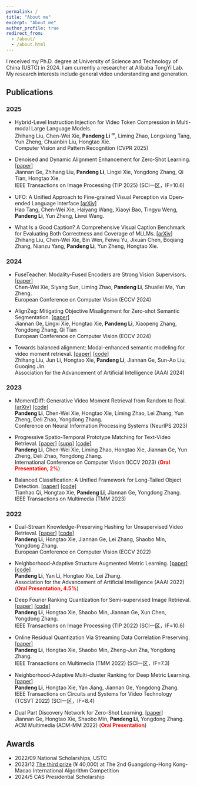 ```yaml
---
permalink: /
title: "About me"
excerpt: "About me"
author_profile: true
redirect_from: 
  - /about/
  - /about.html
---
```



I received my Ph.D. degree at University of Science and Technology of China (USTC) in 2024.
I am currently a researcher at Alibaba TongYi Lab.
My research interests include general video understanding and generation.


## Publications

### 2025

* Hybrid-Level Instruction Injection for Video Token Compression in Multi-modal Large Language Models.    
Zhihang Liu, Chen-Wei Xie, <strong>Pandeng Li</strong> <sup>✉</sup>, Liming Zhao, Longxiang Tang, Yun Zheng, Chuanbin Liu, Hongtao Xie.   
Computer Vision and Pattern Recognition (CVPR 2025)

* Denoised and Dynamic Alignment Enhancement for Zero-Shot Learning. [[paper]](https://pubmed.ncbi.nlm.nih.gov/40031700/)   
Jiannan Ge, Zhihang Liu, <strong>Pandeng Li</strong>, Lingxi Xie, Yongdong Zhang, Qi Tian, Hongtao Xie.    
IEEE Transactions on Image Processing (TIP 2025) (SCI一区，IF=10.6)

* UFO: A Unified Approach to Fine-grained Visual Perception via Open-ended Language Interface [[arXiv]](https://arxiv.org/html/2503.01342v2)     
Hao Tang, Chen-Wei Xie, Haiyang Wang, Xiaoyi Bao, Tingyu Weng, <strong>Pandeng Li</strong>, Yun Zheng, Liwei Wang.

* What Is a Good Caption? A Comprehensive Visual Caption Benchmark for Evaluating Both Correctness and Coverage of MLLMs.  [[arXiv]](https://arxiv.org/abs/2502.14914)     
Zhihang Liu, Chen-Wei Xie, Bin Wen, Feiwu Yu, Jixuan Chen, Boqiang Zhang, Nianzu Yang, <strong>Pandeng Li</strong>, Yun Zheng, Hongtao Xie.



### 2024

* FuseTeacher: Modality-Fused Encoders are Strong Vision Supervisors. [[paper]](https://link.springer.com/chapter/10.1007/978-3-031-73195-2_17)    
Chen-Wei Xie, Siyang Sun, Liming Zhao, <strong>Pandeng Li</strong>,  Shuailei Ma, Yun Zheng.   
European Conference on Computer Vision (ECCV 2024) 

* AlignZeg: Mitigating Objective Misalignment for Zero-shot Semantic Segmentation. [[paper]](https://link.springer.com/chapter/10.1007/978-3-031-72775-7_9)    
Jiannan Ge, Lingxi Xie, Hongtao Xie, <strong>Pandeng Li</strong>,  Xiaopeng Zhang, Yongdong Zhang, Qi Tian   
European Conference on Computer Vision (ECCV 2024) 

* Towards balanced alignment: Modal-enhanced semantic modeling for video moment retrieval. [[paper]](https://arxiv.org/abs/2312.12155) [[code]](https://github.com/lntzm/MESM)    
Zhihang Liu, Jun Li, Hongtao Xie, <strong>Pandeng Li</strong>, Jiannan Ge, Sun-Ao Liu, Guoqing Jin.   
Association for the Advancement of Artificial Intelligence (AAAI 2024) 


### 2023
* MomentDiff: Generative Video Moment Retrieval from Random to Real. [[arXiv]](https://arxiv.org/pdf/2307.02869) [[code]](https://github.com/IMCCretrieval/MomentDiff)  
<strong>Pandeng Li</strong>, Chen-Wei Xie, Hongtao Xie, Liming Zhao, Lei Zhang, Yun Zheng, Deli Zhao, Yongdong Zhang.  
Conference on Neural Information Processing Systems (NeurIPS 2023)  

* Progressive Spatio-Temporal Prototype Matching for Text-Video Retrieval. [[paper]](https://openaccess.thecvf.com/content/ICCV2023/papers/Li_Progressive_Spatio-Temporal_Prototype_Matching_for_Text-Video_Retrieval_ICCV_2023_paper.pdf) [[supp]](https://drive.google.com/file/d/1Tzah5iVFvHizZKf4rHcadpiWjt7TYewa/view?usp=drive_link) [[code]](https://github.com/IMCCretrieval/ProST)  
<strong>Pandeng Li</strong>, Chen-Wei Xie, Liming Zhao, Hongtao Xie, Jiannan Ge, Yun Zheng, Deli Zhao, Yongdong Zhang.  
International Conference on Computer Vision (ICCV 2023)  (<span style="color: red">**Oral Presentation, 2%**</span>)

* Balanced Classification: A Unified Framework for Long-Tailed Object Detection. [[paper]](https://arxiv.org/abs/2308.02213) [[code]](https://github.com/Tianhao-Qi/BACL)   
Tianhao Qi, Hongtao Xie, <strong>Pandeng Li</strong>, Jiannan Ge, Yongdong Zhang.   
IEEE Transactions on Multimedia (TMM 2023) 

### 2022
* Dual-Stream Knowledge-Preserving Hashing for Unsupervised Video Retrieval. [[paper]](https://www.ecva.net/papers/eccv_2022/papers_ECCV/papers/136740175.pdf) [[code]](https://github.com/IMCCretrieval/DKPH)   
<strong>Pandeng Li</strong>, Hongtao Xie, Jiannan Ge, Lei Zhang, Shaobo Min, Yongdong Zhang.   
European Conference on Computer Vision (ECCV 2022) 

* Neighborhood-Adaptive Structure Augmented Metric Learning. [[paper]](https://ojs.aaai.org/index.php/AAAI/article/view/20025/19784) [[code]](https://github.com/IMCCretrieval/NASA)  
<strong>Pandeng Li</strong>, Yan Li, Hongtao Xie, Lei Zhang.  
Association for the Advancement of Artificial Intelligence (AAAI 2022)  (<span style="color: red">**Oral Presentation, 4.5%**</span>)

* Deep Fourier Ranking Quantization for Semi-supervised Image Retrieval. [[paper]](https://ieeexplore.ieee.org/document/9881974/) [[code]](https://github.com/IMCCretrieval/DFRQ)   
<strong>Pandeng Li</strong>, Hongtao Xie, Shaobo Min, Jiannan Ge, Xun Chen, Yongdong Zhang.   
IEEE Transactions on Image Processing (TIP 2022) (SCI一区，IF=10.6)

* Online Residual Quantization Via Streaming Data Correlation Preserving. [[paper]](https://ieeexplore.ieee.org/document/9364714)  
<strong>Pandeng Li</strong>, Hongtao Xie, Shaobo Min, Zheng-Jun Zha, Yongdong Zhang.  
IEEE Transactions on Multimedia (TMM 2022) (SCI一区，IF=7.3)

* Neighborhood-Adaptive Multi-cluster Ranking for Deep Metric Learning. [[paper]](https://ieeexplore.ieee.org/document/9915612)    
<strong>Pandeng Li</strong>, Hongtao Xie, Yan Jiang, Jiannan Ge, Yongdong Zhang.   
IEEE Transactions on Circuits and Systems for Video Technology (TCSVT 2022) (SCI一区，IF=8.4)

* Dual Part Discovery Network for Zero-Shot Learning. [[paper]](https://dl.acm.org/doi/abs/10.1145/3503161.3547889)  
Jiannan Ge, Hongtao Xie, Shaobo Min, <strong>Pandeng Li</strong>, Yongdong Zhang.  
ACM Multimedia (ACM-MM 2022) 
(<span style="color: red">**Oral Presentation**</span>)

## Awards

* 2022/09 National Scholarships, USTC
* 2023/12 [The third prize](http://123.138.24.155:30080/org/pazhoulab/competition/area/64a77bed0890cb0bf38b0dfa/content/7) (¥ 40,000) at The 2nd Guangdong-Hong Kong-Macao International Algorithm Competition
* 2024/5 CAS Presidential Scholarship
  
